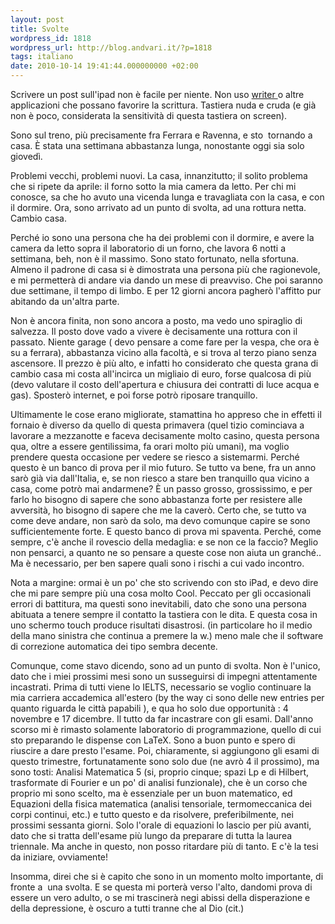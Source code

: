 ```yaml
---
layout: post
title: Svolte
wordpress_id: 1818
wordpress_url: http://blog.andvari.it/?p=1818
tags: italiano
date: 2010-10-14 19:41:44.000000000 +02:00
---
```

Scrivere un post sull'ipad non è facile per niente. Non uso <a href="http://www.ipaditalia.com/ia-writer-per-scrivere-su-ipad-senza-troppi-fronzoli-21214.html">writer </a> o altre applicazioni che possano favorire la scrittura. Tastiera nuda e cruda (e già non è poco, considerata la sensitività di questa tastiera on screen).

Sono sul treno, più precisamente fra Ferrara e Ravenna, e sto  tornando a casa. È stata una settimana abbastanza lunga, nonostante oggi sia solo giovedì.

Problemi vecchi, problemi nuovi. La casa, innanzitutto; il solito problema che si ripete da aprile: il forno sotto la mia camera da letto. Per chi mi conosce, sa che ho avuto una vicenda lunga e travagliata con la casa, e con il dormire. Ora, sono arrivato ad un punto di svolta, ad una rottura netta. Cambio casa.

Perché io sono una persona che ha dei problemi con il dormire, e avere la camera da letto sopra il laboratorio di un forno, che lavora 6 notti a settimana, beh, non è il massimo. Sono stato fortunato, nella sfortuna. Almeno il padrone di casa si è dimostrata una persona più che ragionevole, e mi permetterà di andare via dando un mese di preavviso. Che poi saranno due settimane, il tempo di limbo. E per 12 giorni ancora pagherò l'affitto pur abitando da un'altra parte.

Non è ancora finita, non sono ancora a posto, ma vedo uno spiraglio di salvezza. Il posto dove vado a vivere è decisamente una rottura con il passato. Niente garage ( devo pensare a come fare per la vespa, che ora è su a ferrara), abbastanza vicino alla facoltà, e si trova al terzo piano senza ascensore. Il prezzo è più alto, e infatti ho considerato che questa grana di cambio casa mi costa all'incirca un migliaio di euro, forse qualcosa di più (devo valutare il costo dell'apertura e chiusura dei contratti di luce acqua e gas). Sposterò internet, e poi forse potrò riposare tranquillo.

Ultimamente le cose erano migliorate, stamattina ho appreso che in effetti il fornaio è diverso da quello di questa primavera (quel tizio cominciava a lavorare a mezzanotte e faceva decisamente molto casino, questa persona qua, oltre a essere gentilissima, fa orari molto più umani), ma voglio prendere questa occasione per vedere se riesco a sistemarmi. Perché questo è un banco di prova per il mio futuro. Se tutto va bene, fra un anno sarò già via dall'Italia, e, se non riesco a stare ben tranquillo qua vicino a casa, come potrò mai andarmene? È un passo grosso, grossissimo, e per farlo ho bisogno di sapere che sono abbastanza forte per resistere alle avversità, ho bisogno di sapere che me la caverò. Certo che, se tutto va come deve andare, non sarò da solo, ma devo comunque capire se sono sufficientemente forte. E questo banco di prova mi spaventa. Perché, come sempre, c'è anche il rovescio della medaglia: e se non ce la faccio? Meglio non pensarci, a quanto ne so pensare a queste cose non aiuta un granché.. Ma è necessario, per ben sapere quali sono i rischi a cui vado incontro.

Nota a margine: ormai è un po' che sto scrivendo con sto iPad, e devo dire che mi pare sempre più una cosa molto Cool. Peccato per gli occasionali errori di battitura, ma questi sono inevitabili, dato che sono una persona abituata a tenere sempre il contatto la tastiera con le dita. E questa cosa in uno schermo touch produce risultati disastrosi. (in particolare ho il medio della mano sinistra che continua a premere la w.) meno male che il software di correzione automatica dei tipo sembra decente.

Comunque, come stavo dicendo, sono ad un punto di svolta. Non è l'unico, dato che i miei prossimi mesi sono un susseguirsi di impegni attentamente incastrati. Prima di tutti viene lo IELTS, necessario se voglio continuare la mia carriera accademica all'estero (by the way ci sono delle new entries per quanto riguarda le città papabili ), e qua ho solo due opportunità : 4 novembre e 17 dicembre. Il tutto da far incastrare con gli esami. Dall'anno scorso mi è rimasto solamente laboratorio di programmazione, quello di cui sto preparando le dispense con LaTeX. Sono a buon punto e spero di riuscire a dare presto l'esame. Poi, chiaramente, si aggiungono gli esami di questo trimestre, fortunatamente sono solo due (ne avrò 4 il prossimo), ma sono tosti: Analisi Matematica 5 (si, proprio cinque; spazi Lp e di Hilbert, trasformate di Fourier e un po' di analisi funzionale), che è un corso che proprio mi sono scelto, ma è essenziale per un buon matematico, ed Equazioni della fisica matematica (analisi tensoriale, termomeccanica dei corpi continui, etc.) e tutto questo e da risolvere, preferibilmente, nei prossimi sessanta giorni. Solo l'orale di equazioni lo lascio per più avanti, dato che si tratta dell'esame più lungo da preparare di tutta la laurea triennale. Ma anche in questo, non posso ritardare più di tanto. E c'è la tesi da iniziare, ovviamente!

Insomma, direi che si è capito che sono in un momento molto importante, di fronte a  una svolta. E se questa mi porterà verso l'alto, dandomi prova di essere un vero adulto, o se mi trascinerà negi abissi della disperazione e della depressione, è oscuro a tutti tranne che al Dio (cit.)
